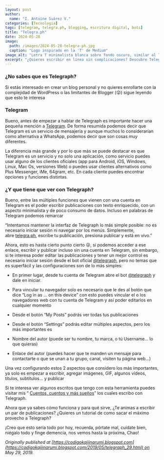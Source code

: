 ```yaml
---
layout: post
author:
  name: "I. Antoine Suárez V."
categories: [Tecnologia]
tags: [telegram, telegra.ph, blogging, escritura digital, bots]
title: "Telegra.ph"
date: 2024-05-28
image:
  path: /images/2024-05-28-telegra-ph.jpg
  caption: "Logo inspirado en la 'T' de Medium"
image_alt: "Letra T minimalista blanca sobre fondo oscuro, similar al logo de Medium"
excerpt: "¿Quieres escribir en línea sin complicaciones? Descubre Telegra.ph, una herramienta minimalista de Telegram para publicar textos enriquecidos, sin necesidad de registro ni plataformas pesadas."
---
```



### ¿No sabes que es Telegraph?

Si estás interesado en crear un blog personal y no quieres enrollarte con la complejidad de WordPress o las limitantes de Blogger (😜) sigue leyendo que esto te interesa

### Telegram

Bueno, antes de empezar a hablar de Telegraph es importante hacer una pequeña mención a [Telegram](https://telegram.org/). De forma resumida podemos decir que Telegram es un servicio de mensajería y aunque muchos lo considerarían como alternativa a WhatsApp, podemos decir que son cosas muy diferentes.

La diferencia más grande y por lo que más se puede destacar es que Telegram es un servicio y no solo una aplicación, como servicio puedes usar alguno de los clientes oficiales (app para Android, iOS, Windows, Linux, Mac Os, versiones Web) o puedes usar clientes alternativos como Plus Messenger, iMe, 64gram, etc. En cada cliente puedes encontrar opciones y funciones distintas.

### ¿Y que tiene que ver con Telegraph?

Bueno, entre las múltiples funciones que vienen con una cuenta en Telegram es el poder escribir publicaciones con texto enriquecido, con un aspecto minimalista y de poco consumo de datos. Incluso en palabras de Telegram podemos remarcar

“Intentamos mantener la interfaz de Telegraph lo más simple posible: no es necesario iniciar sesión ni navegar por los menús. Simplemente, abre [telegra.ph](http://telegra.ph/), escribe tu publicación, presiona publicar y está en vivo.”

Ahora, esto es hasta cierto punto cierto 😜, si podemos acceder a ese enlace, escribir y publicar incluso sin una cuenta en Telegram, sin embargo, si te interesa poder editar las publicaciones y tener un mejor control es necesario iniciar sesión desde el bot oficial [@telegraph](https://t.me/telegraph), pero no temas que es superfácil y las configuraciones son de lo más simples:

- En primer lugar, desde tu cuenta de Telegram abre el bot [@telegraph](https://t.me/telegraph) y dale en iniciar.
    
- Para vincular tu navegador solo es necesario que le des al botón que dice “Log in as … on this device” con esto puedes vincular el o los navegadores web con tu cuenta de Telegram y así poder editarlos en cualquier momento
    
- Desde el botón “My Posts” podrás ver todas tus publicaciones
    
- Desde el botón “Settings” podrás editar múltiples aspectos, pero los más importantes es
    
- Nombre del autor (puede ser tu nombre, tu marca, o tú Username… lo que quieras)
    
- Enlace del autor (puedes hacer que te manden un mensaje para contactarte o que se unan a tu grupo, canal, visiten tu página web…)
    

Una vez configurando estos 2 aspectos que considero los más importantes, ya solo es empezar a escribir, agregar imágenes, GIF, algunos vídeos, títulos, subtítulos… y publicar

Si te interesa ver algunos escritos que tengo con esta herramienta puedes visitar mis “ [Cuentos, cuentos y más sueños](https://telegra.ph/Cuentos-cuentos-y-mas-suenos-04-19)” los cuales escribo con Telegraph.

Ahora que ya sabes cómo funciona y para qué sirve, ¿Te animas a escribir un par de publicaciones? ¿Quieres un tutorial de como sacar el máximo provecho a Telegraph?

¡Creo que esto sería todo por hoy, recuerda, pórtate mal, cuídate bien, niégalo todo y finge demencia, nos vemos hasta la próxima, Chao!

_Originally published at [https://codigokajiinarumi.blogspot.com](https://codigokajiinarumi.blogspot.com/2019/05/telegraph_29.html) on May 29, 2019._



